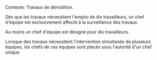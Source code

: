 Contexte: Travaux de démolition.

Dès que les travaux nécessitent l'emploi de dix travailleurs, un chef d'équipe est exclusivement affecté à la surveillance des travaux.

Au moins un chef d'équipe est désigné pour dix travailleurs.

Lorsque des travaux nécessitent l'intervention simultanée de plusieurs équipes, les chefs de ces équipes sont placés sous l'autorité d'un chef unique.